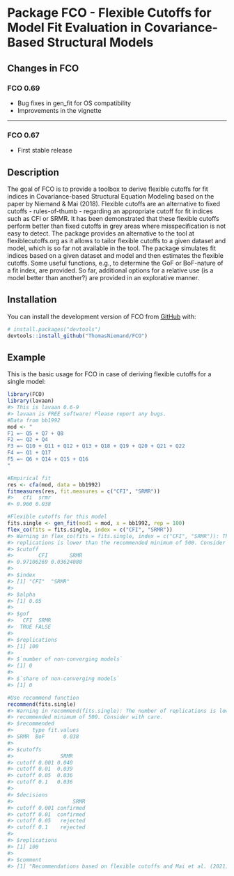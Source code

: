 
<!-- README.md is generated from README.Rmd. Please edit that file -->

# Package FCO - Flexible Cutoffs for Model Fit Evaluation in Covariance-Based Structural Models

## Changes in FCO

### FCO 0.69

-   Bug fixes in gen_fit for OS compatibility
-   Improvements in the vignette

------------------------------------------------------------------------

### FCO 0.67

-   First stable release

## Description

The goal of FCO is to provide a toolbox to derive flexible cutoffs for
fit indices in Covariance-based Structural Equation Modeling based on
the paper by Niemand & Mai (2018). Flexible cutoffs are an alternative
to fixed cutoffs - rules-of-thumb - regarding an appropriate cutoff for
fit indices such as CFI or SRMR. It has been demonstrated that these
flexible cutoffs perform better than fixed cutoffs in grey areas where
misspecification is not easy to detect. The package provides an
alternative to the tool at flexiblecutoffs.org as it allows to tailor
flexible cutoffs to a given dataset and model, which is so far not
available in the tool. The package simulates fit indices based on a
given dataset and model and then estimates the flexible cutoffs. Some
useful functions, e.g., to determine the GoF or BoF-nature of a fit
index, are provided. So far, additional options for a relative use (is a
model better than another?) are provided in an explorative manner.

## Installation

You can install the development version of FCO from
[GitHub](https://github.com/) with:

``` r
# install.packages("devtools")
devtools::install_github("ThomasNiemand/FCO")
```

## Example

This is the basic usage for FCO in case of deriving flexible cutoffs for
a single model:

``` r
library(FCO)
library(lavaan)
#> This is lavaan 0.6-9
#> lavaan is FREE software! Please report any bugs.
#Data from bb1992
mod <- "
F1 =~ Q5 + Q7 + Q8
F2 =~ Q2 + Q4
F3 =~ Q10 + Q11 + Q12 + Q13 + Q18 + Q19 + Q20 + Q21 + Q22
F4 =~ Q1 + Q17
F5 =~ Q6 + Q14 + Q15 + Q16
"

#Empirical fit
res <- cfa(mod, data = bb1992)
fitmeasures(res, fit.measures = c("CFI", "SRMR"))
#>   cfi  srmr 
#> 0.960 0.038

#Flexible cutoffs for this model
fits.single <- gen_fit(mod1 = mod, x = bb1992, rep = 100)
flex_co(fits = fits.single, index = c("CFI", "SRMR"))
#> Warning in flex_co(fits = fits.single, index = c("CFI", "SRMR")): The number of
#> replications is lower than the recommended minimum of 500. Consider with care.
#> $cutoff
#>        CFI       SRMR 
#> 0.97106269 0.03624088 
#> 
#> $index
#> [1] "CFI"  "SRMR"
#> 
#> $alpha
#> [1] 0.05
#> 
#> $gof
#>   CFI  SRMR 
#>  TRUE FALSE 
#> 
#> $replications
#> [1] 100
#> 
#> $`number of non-converging models`
#> [1] 0
#> 
#> $`share of non-converging models`
#> [1] 0

#Use recommend function
recommend(fits.single)
#> Warning in recommend(fits.single): The number of replications is lower than the
#> recommended minimum of 500. Consider with care.
#> $recommended
#>      type fit.values
#> SRMR  BoF      0.038
#> 
#> $cutoffs
#>               SRMR
#> cutoff 0.001 0.040
#> cutoff 0.01  0.039
#> cutoff 0.05  0.036
#> cutoff 0.1   0.036
#> 
#> $decisions
#>                   SRMR
#> cutoff 0.001 confirmed
#> cutoff 0.01  confirmed
#> cutoff 0.05   rejected
#> cutoff 0.1    rejected
#> 
#> $replications
#> [1] 100
#> 
#> $comment
#> [1] "Recommendations based on flexible cutoffs and Mai et al. (2021)"
```
